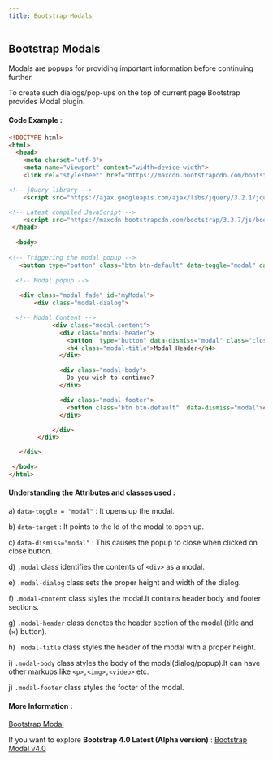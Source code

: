```yaml
---
title: Bootstrap Modals
---
```

## Bootstrap Modals
Modals are popups for providing important information before continuing further.  

To create such dialogs/pop-ups on the top of current page Bootstrap provides Modal plugin.

#### Code Example :

```html
<!DOCTYPE html>
<html>
  <head>
    <meta charset="utf-8">
    <meta name="viewport" content="width=device-width">
    <link rel="stylesheet" href="https://maxcdn.bootstrapcdn.com/bootstrap/3.3.7/css/bootstrap.min.css"> 

<!-- jQuery library -->
    <script src="https://ajax.googleapis.com/ajax/libs/jquery/3.2.1/jquery.min.js"></script>

<!-- Latest compiled JavaScript -->
    <script src="https://maxcdn.bootstrapcdn.com/bootstrap/3.3.7/js/bootstrap.min.js"></script>
 </head>
  
  <body>
    
<!-- Triggering the modal popup -->
   <button type="button" class="btn btn-default" data-toggle="modal" data-target="#myModal">Open Modal</button>
   
  <!-- Modal popup -->
  
   <div class="modal fade" id="myModal">
       <div class="modal-dialog">

  <!-- Modal Content -->
            <div class="modal-content">
              <div class="modal-header">
                <button  type="button" data-dismiss="modal" class="close">&times;</button>
                <h4 class="modal-title">Modal Header</h4>
              </div>

              <div class="modal-body">
                Do you wish to continue?
              </div>

              <div class="modal-footer">
                <button class="btn btn-default"  data-dismiss="modal">close</button>
              </div>

            </div>
        </div>

   </div>

 </body>
</html>

```

#### Understanding the Attributes and classes used :

a) `data-toggle = "modal"`  : It opens up the modal.

b) `data-target` : It points to the Id of the modal to open up.

c) `data-dismiss="modal"` : This causes the popup to close when clicked on close button.

d) `.modal` class identifies the contents of `<div>` as a modal.

e) `.modal-dialog` class sets the proper height and width of the dialog.

f) `.modal-content` class styles the modal.It contains header,body and footer sections.

g) `.modal-header` class denotes the header section of the modal (title and  (×) button). 

h) `.modal-title` class styles the header of the modal with a proper height.

i) `.modal-body` class styles the body of the modal(dialog/popup).It can have other markups like `<p>,<img>,<video>` etc.

j) `.modal-footer` class styles the footer of the modal.
  
  
#### More Information : 
<a href='https://bootstrapbay.com/blog/working-bootstrap-modal/' target='_blank' rel='nofollow'>Bootstrap Modal</a>

If you want to explore ****Bootstrap 4.0 Latest (Alpha version)**** :
<a href='https://getbootstrap.com/docs/4.0/components/modal/' target='_blank' rel='nofollow'>Bootstrap Modal v4.0</a>






